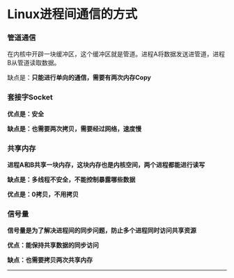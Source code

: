 # Linux进程间通信的方式

### 管道通信

在内核中开辟一块缓冲区，这个缓冲区就是管道。进程A将数据发送进管道，进程B从管道读取数据。

缺点是：**只能进行单向的通信，需要有两次内存Copy**

### **套接字Socket**

**优点是：安全**

**缺点是：也需要两次拷贝，需要经过网络，速度慢**

### **共享内存**

**进程A和B共享一块内存，这块内存也是内核空间，两个进程都能进行读写**

**缺点是：多线程不安全，不能控制暴露哪些数据**

**优点是：0拷贝，不用拷贝**

### **信号量**

**信号量是为了解决进程间的同步问题，防止多个进程同时访问共享资源**

**优点：能保持共享数据的同步访问**

**缺点：也需要拷贝两次共享内存**

****
